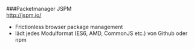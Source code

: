 ###Packetmanager JSPM
<br>
http://jspm.io/

* Frictionless browser package management
* lädt jedes Modulformat (ES6, AMD, CommonJS etc.) von Github oder npm
